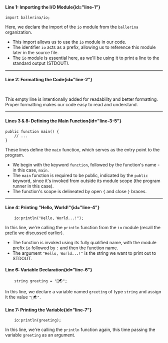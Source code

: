 
#### Line 1: Importing the I/O Module{id="line-1"}

```ballerina {linenos=table,linenostart=1}
import ballerina/io;
```

Here, we declare the import of the `io` module from the `ballerina` organization. 
- This import allows us to use the `io` module in our code.
- The identifier `io` acts as a prefix, allowing us to reference this module later in the source file.
- The `io` module is essential here, as we'll be using it to print a line to the standard output (STDOUT).

--- 
#### Line 2: Formatting the Code{id="line-2"}

```ballerina {linenos=table,linenostart=2}
 
```

This empty line is intentionally added for readability and better formatting. Proper formatting makes our code easy to read and understand.

--- 

#### Lines 3 & 8: Defining the Main Function{id="line-3-5"}

```ballerina {linenos=table,linenostart=3}
public function main() {
    // ...
}
```

These lines define the `main` function, which serves as the entry point to the program. 
- We begin with the keyword `function`, followed by the function's name - in this case, `main`.
- The `main` function is required to be public, indicated by the `public` keyword, since it's invoked from outside its module scope (the program runner in this case).
- The function's scope is delineated by open `{` and close `}` braces.

---

#### Line 4: Printing "Hello, World!"{id="line-4"}

```ballerina {linenos=table,linenostart=4}
    io:println("Hello, World...!");
```

In this line, we're calling the `println` function from the `io` module (recall the [prefix](#line-1) we discussed earlier). 
- The function is invoked using its fully qualified name, with the module prefix `io` followed by `:` and then the function name.
- The argument `"Hello, World...!"` is the string we want to print out to STDOUT.

#### Line 6: Variable Declaration{id="line-6"}

```ballerina {linenos=table,linenostart=6}
    string greeting = "👋🌏";
```

In this line, we declare a variable named `greeting` of type `string` and assign it the value `"👋🌏"`.

#### Line 7: Printing the Variable{id="line-7"}

```ballerina {linenos=table,linenostart=7}
    io:println(greeting);
```

In this line, we're calling the `println` function again, this time passing the variable `greeting` as an argument.